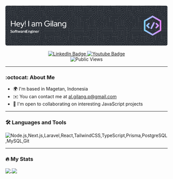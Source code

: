 <div id="header" align="center">

![Header](./github-header-image.png)
  
  <div id="badges">
    <a href="https://www.linkedin.com/in/alwin-gilang-permana-53674b170">
      <img src="https://img.shields.io/badge/LinkedIn-blue?style=for-the-badge&logo=linkedin&logoColor=white" alt="LinkedIn Badge"/>
    </a>
    <a href="https://www.youtube.com/@al.gilang.p">
      <img src="https://img.shields.io/badge/YouTube-red?style=for-the-badge&logo=youtube&logoColor=white" alt="Youtube Badge"/>
    </a>
  </div>
  <img src="https://komarev.com/ghpvc/?username=agilangp&style=flat-square&color=blue" alt="Public Views"/>
</div>

---

<div id="about">
  
### :octocat: About Me
  
- 🌍  I'm based in Magetan, Indonesia
- ✉️  You can contact me at [al.gilang.p@gmail.com](mailto:al.gilang.p@gmail.com)
- 🤝  I'm open to collaborating on interesting JavaScript projects

</div>
<!--
- 🌍  I'm based in London, England
- 🖥️  See my portfolio at [peterparker.com](http://peterparker.com)
- ✉️  You can contact me at [peter@pparker.com](mailto:peter@pparker.com)
- 🚀  I'm currently working on [peterparker.com](http://peterparker.com)
- 🧠  I'm learning a new JavaScript framework
- 🤝  I'm open to collaborating on interesting JavaScript projects
- ⚡  I moonlight as a super hero
 --> 

---

<div id="languages">
  
  ### :hammer_and_wrench: Languages and Tools

  <img src="https://skillicons.dev/icons?i=nodejs,nextjs,laravel,react,tailwindcss,typescript,prisma,postgresql,mysql,git" alt="Node.js,Next.js,Laravel,React,TailwindCSS,TypeScript,Prisma,PostgreSQL,MySQL,Git" />

</div>

---

<div id="stats">

  ### :fire: My Stats
  
  <a href="https://github.com/anuraghazra/github-readme-stats">
    <img height=200 align="center" src="https://github-readme-stats.vercel.app/api?username=agilangp&theme=transparent&show_icons=true&rank_icon=github" />
  </a>
  <a href="https://github.com/anuraghazra/convoychat">
    <img height=200 align="center" src="https://github-readme-stats.vercel.app/api/top-langs?username=agilangp&theme=transparent&layout=compact&langs_count=8&card_width=330" />
  </a>
</div>

<!--
**agilangp/agilangp** is a ✨ _special_ ✨ repository because its `README.md` (this file) appears on your GitHub profile.

Here are some ideas to get you started:

- 🔭 I’m currently working on ...
- 🌱 I’m currently learning ...
- 👯 I’m looking to collaborate on ...
- 🤔 I’m looking for help with ...
- 💬 Ask me about ...
- 📫 How to reach me: ...
- 😄 Pronouns: ...
- ⚡ Fun fact: ...
-->
